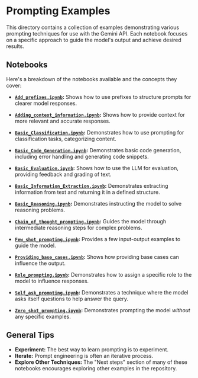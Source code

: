 # Prompting Examples

This directory contains a collection of examples demonstrating various prompting techniques for use with the Gemini API. Each notebook focuses on a specific approach to guide the model's output and achieve desired results.

## Notebooks

Here's a breakdown of the notebooks available and the concepts they cover:

*   **[`Add_prefixes.ipynb`](./Add_prefixes.ipynb):** Shows how to use prefixes to structure prompts for clearer model responses.

*   **[`Adding_context_information.ipynb`](./Adding_context_information.ipynb):** Shows how to provide context for more relevant and accurate responses.

*   **[`Basic_Classification.ipynb`](./Basic_Classification.ipynb):** Demonstrates how to use prompting for classification tasks, categorizing content.

*   **[`Basic_Code_Generation.ipynb`](./Basic_Code_Generation.ipynb):** Demonstrates basic code generation, including error handling and generating code snippets.

*   **[`Basic_Evaluation.ipynb`](./Basic_Evaluation.ipynb):** Shows how to use the LLM for evaluation, providing feedback and grading of text.

*   **[`Basic_Information_Extraction.ipynb`](./Basic_Information_Extraction.ipynb):** Demonstrates extracting information from text and returning it in a defined structure.

*   **[`Basic_Reasoning.ipynb`](./Basic_Reasoning.ipynb):** Demonstrates instructing the model to solve reasoning problems.

*   **[`Chain_of_thought_prompting.ipynb`](./Chain_of_thought_prompting.ipynb):** Guides the model through intermediate reasoning steps for complex problems.

*   **[`Few_shot_prompting.ipynb`](./Few_shot_prompting.ipynb):** Provides a few input-output examples to guide the model.

*   **[`Providing_base_cases.ipynb`](./Providing_base_cases.ipynb):** Shows how providing base cases can influence the output.

*   **[`Role_prompting.ipynb`](./Role_prompting.ipynb):** Demonstrates how to assign a specific role to the model to influence responses.

*   **[`Self_ask_prompting.ipynb`](./Self_ask_prompting.ipynb):** Demonstrates a technique where the model asks itself questions to help answer the query.

*   **[`Zero_shot_prompting.ipynb`](./Zero_shot_prompting.ipynb):** Demonstrates prompting the model *without* any specific examples.

## General Tips

*   **Experiment:** The best way to learn prompting is to experiment.
*   **Iterate:** Prompt engineering is often an iterative process.
*   **Explore Other Techniques:** The "Next steps" section of many of these notebooks encourages exploring other examples in the repository.
